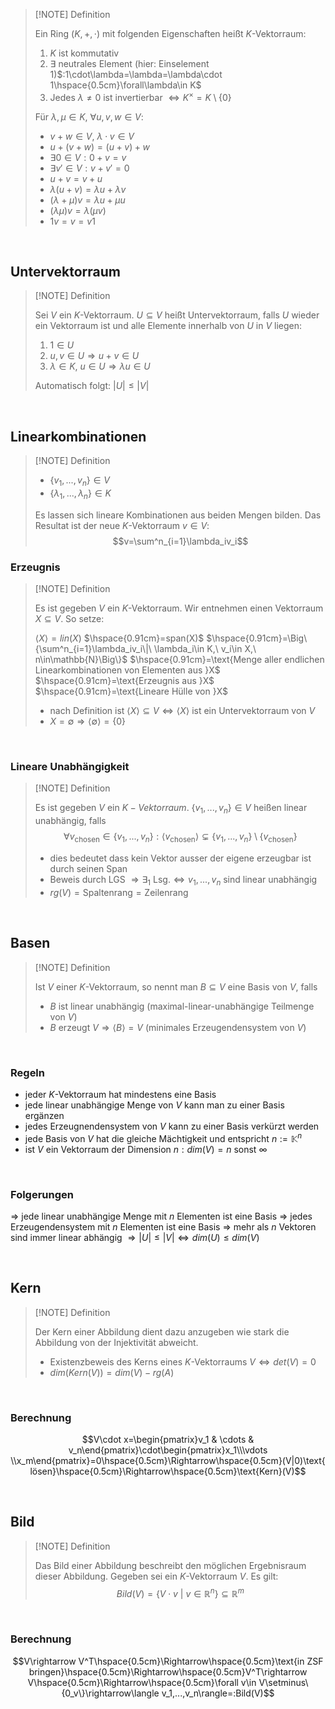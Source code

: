 >[!NOTE] Definition
>
>Ein Ring $(K,+,\cdot)$ mit folgenden Eigenschaften heißt $K$-Vektorraum:
>
>1. $K$ ist kommutativ
>2. $\exists$ neutrales Element (hier: Einselement $1$)$:1\cdot\lambda=\lambda=\lambda\cdot 1\hspace{0.5cm}\forall\lambda\in K$
>3. Jedes $\lambda\not =0$ ist invertierbar $\Leftrightarrow K^\times=K\setminus\{0\}$
>
>Für $\lambda,\mu\in K,\ \forall u,v,w\in V:$
>
>- $v+w\in V,\ \lambda\cdot v\in V$
>- $u+(v+w)=(u+v)+w$
>- $\exists 0\in V:0+v=v$
>- $\exists v'\in V:v+v'=0$
>- $u+v=v+u$
>- $\lambda(u+v)=\lambda u+\lambda v$
>- $(\lambda +\mu)v=\lambda u+\mu u$
>- $(\lambda\mu)v=\lambda(\mu v)$
>- $1v=v=v1$

<br>

## Untervektorraum

>[!NOTE] Definition
>
>Sei $V$ ein $K$-Vektorraum. $U\subseteq V$ heißt Untervektorraum, falls $U$ wieder ein Vektorraum ist und alle Elemente innerhalb von $U$ in $V$ liegen:
>
>1. $1\in U$
>2. $u,v\in U\Rightarrow u+v\in U$
>3. $\lambda\in K,\ u\in U\Rightarrow \lambda u\in U$
>
>Automatisch folgt: $|U|\le |V|$

<br>

## Linearkombinationen

>[!NOTE] Definition
>
>- $\{v_1,...,v_n\}\in V$
>- $\{\lambda_1,...,\lambda_n\}\in K$
>
>Es lassen sich lineare Kombinationen aus beiden Mengen bilden. Das Resultat ist der neue $K$-Vektorraum $v\in V$:
>$$v=\sum^n_{i=1}\lambda_iv_i$$


### Erzeugnis

>[!NOTE] Definition
>
>Es ist gegeben $V$ ein $K$-Vektorraum. Wir entnehmen einen Vektorraum $X\subseteq V$. So setze:
>
>$\langle X\rangle =lin(X)$
>$\hspace{0.91cm}=span(X)$
>$\hspace{0.91cm}=\Big\{\sum^n_{i=1}\lambda_iv_i\|\ \lambda_i\in K,\ v_i\in X,\ n\in\mathbb{N}\Big\}$
>$\hspace{0.91cm}=\text{Menge aller endlichen Linearkombinationen von Elementen aus }X$
>$\hspace{0.91cm}=\text{Erzeugnis aus }X$
>$\hspace{0.91cm}=\text{Lineare Hülle von }X$
>
>- nach Definition ist $\langle X\rangle\subseteq V\Leftrightarrow\langle X\rangle$ ist ein Untervektorraum von $V$
>- $X=\emptyset\Rightarrow\langle\emptyset\rangle =\{0\}$

<br>

### Lineare Unabhängigkeit

>[!NOTE] Definition
>
>Es ist gegeben $V$ ein $K-Vektorraum$. $\{v_1,...,v_n\}\in V$ heißen linear unabhängig, falls
>$$\forall v_{\text{chosen}}\in\{v_1,...,v_n\}:\langle v_{\text{chosen}}\rangle\subsetneq\{v_1,...,v_n\}\setminus\{v_{\text{chosen}}\}$$
>
>- dies bedeutet dass kein Vektor ausser der eigene erzeugbar ist durch seinen Span
>- Beweis durch LGS $\Rightarrow\exists_1\text{ Lsg.}\Leftrightarrow v_1,...,v_n$ sind linear unabhängig
>- $rg(V)=\text{Spaltenrang}=\text{Zeilenrang}$

<br>

## Basen

>[!NOTE] Definition
>
>Ist $V$ einer $K$-Vektorraum, so nennt man $B\subseteq V$ eine Basis von $V$, falls
>
>- $B$ ist linear unabhängig (maximal-linear-unabhängige Teilmenge von $V$)
>- $B$ erzeugt $V\Rightarrow\langle B\rangle=V$ (minimales Erzeugendensystem von $V$)

<br>

### Regeln

- jeder $K$-Vektorraum hat mindestens eine Basis
- jede linear unabhängige Menge von $V$ kann man zu einer Basis ergänzen
- jedes Erzeugnendensystem von $V$ kann zu einer Basis verkürzt werden
- jede Basis von $V$ hat die gleiche Mächtigkeit und entspricht $n:=\mathbb{K}^n$
- ist $V$ ein Vektorraum der Dimension $n: dim(V)=n$ sonst $\infty$

<br>

### Folgerungen

$\Rightarrow$ jede linear unabhängige Menge mit $n$ Elementen ist eine Basis
$\Rightarrow$ jedes Erzeugendensystem mit $n$ Elementen ist eine Basis
$\Rightarrow$ mehr als $n$ Vektoren sind immer linear abhängig
$\Rightarrow |U|\le|V|\Leftrightarrow dim(U)\le dim(V)$

<br>

## Kern

>[!NOTE] Definition
>
>Der Kern einer Abbildung dient dazu anzugeben wie stark die Abbildung von der Injektivität abweicht.
>
>- Existenzbeweis des Kerns eines $K$-Vektorraums $V\Leftrightarrow det(V)=0$
>- $dim(Kern(V))=dim(V)-rg(A)$

<br>

### Berechnung

$$V\cdot x=\begin{pmatrix}v_1 & \cdots & v_n\end{pmatrix}\cdot\begin{pmatrix}x_1\\\vdots \\x_m\end{pmatrix}=0\hspace{0.5cm}\Rightarrow\hspace{0.5cm}(V|0)\text{ lösen}\hspace{0.5cm}\Rightarrow\hspace{0.5cm}\text{Kern}(V)$$

<br>

## Bild

>[!NOTE] Definition
>
>Das Bild einer Abbildung beschreibt den möglichen Ergebnisraum dieser Abbildung.
>Gegeben sei ein $K$-Vektorraum $V$. Es gilt:
>$$Bild(V)=\{V\cdot v\ |\ v\in\mathbb{R}^n\}\subseteq\mathbb{R}^m$$

<br>

### Berechnung

$$V\rightarrow V^T\hspace{0.5cm}\Rightarrow\hspace{0.5cm}\text{in ZSF bringen}\hspace{0.5cm}\Rightarrow\hspace{0.5cm}V^T\rightarrow V\hspace{0.5cm}\Rightarrow\hspace{0.5cm}\forall v\in V\setminus\{0_v\}\rightarrow\langle v_1,...,v_n\rangle=:Bild(V)$$

